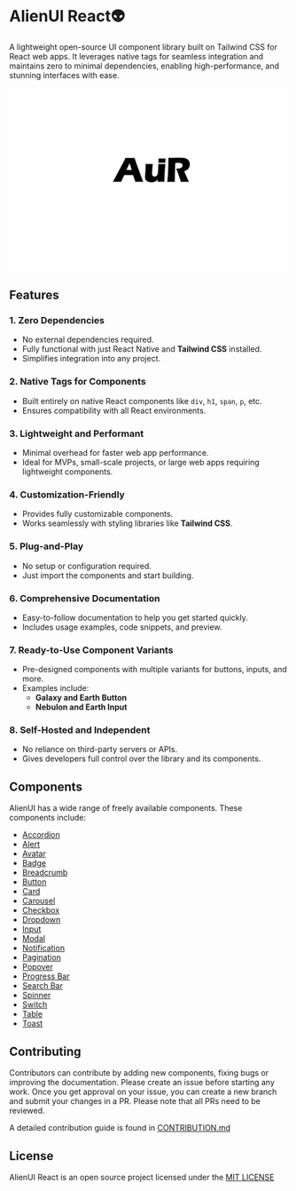 # AlienUI React👽

A lightweight open-source UI component library built on Tailwind CSS for React web apps. It leverages native tags for seamless integration and maintains zero to minimal dependencies, enabling high-performance, and stunning interfaces with ease.

![auir](public/images/auir.jpg)

## Features

### **1. Zero Dependencies**

- No external dependencies required.
- Fully functional with just React Native and **Tailwind CSS** installed.
- Simplifies integration into any project.

### **2. Native Tags for Components**

- Built entirely on native React components like `div`, `h1`, `span`, `p`, etc.
- Ensures compatibility with all React environments.

### **3. Lightweight and Performant**

- Minimal overhead for faster web app performance.
- Ideal for MVPs, small-scale projects, or large web apps requiring lightweight components.

### **4. Customization-Friendly**

- Provides fully customizable components.
- Works seamlessly with styling libraries like **Tailwind CSS**.

### **5. Plug-and-Play**

- No setup or configuration required.
- Just import the components and start building.

### **6. Comprehensive Documentation**

- Easy-to-follow documentation to help you get started quickly.
- Includes usage examples, code snippets, and preview.

### **7. Ready-to-Use Component Variants**

- Pre-designed components with multiple variants for buttons, inputs, and more.
- Examples include:
  - **Galaxy and Earth Button**
  - **Nebulon and Earth Input**

### **8. Self-Hosted and Independent**

- No reliance on third-party servers or APIs.
- Gives developers full control over the library and its components.

## Components

AlienUI has a wide range of freely available components. These components include:

- [Accordion](https://alienui-react.vercel.app/compdetails/Accordion)
- [Alert](https://alienui-react.vercel.app/compdetails/Alert)
- [Avatar](https://alienui-react.vercel.app/compdetails/Avatar)
- [Badge](https://alienui-react.vercel.app/compdetails/Badge)
- [Breadcrumb](https://alienui-react.vercel.app/compdetails/Breadcrumb)
- [Button](https://alienui-react.vercel.app/compdetails/Button)
- [Card](https://alienui-react.vercel.app/compdetails/Card)
- [Carousel](https://alienui-react.vercel.app/compdetails/Carousel)
- [Checkbox](https://alienui-react.vercel.app/compdetails/Checkbox)
- [Dropdown](https://alienui-react.vercel.app/compdetails/Dropdown)
- [Input](https://alienui-react.vercel.app/compdetails/Input)
- [Modal](https://alienui-react.vercel.app/compdetails/Modal)
- [Notification](https://alienui-react.vercel.app/compdetails/Notification)
- [Pagination](https://alienui-react.vercel.app/compdetails/Pagination)
- [Popover](https://alienui-react.vercel.app/compdetails/Popover)
- [Progress Bar](https://alienui-react.vercel.app/compdetails/Progress)
- [Search Bar](https://alienui-react.vercel.app/compdetails/Search)
- [Spinner](https://alienui-react.vercel.app/compdetails/Spinner)
- [Switch](https://alienui-react.vercel.app/compdetails/Switch)
- [Table](https://alienui-react.vercel.app/compdetails/Table)
- [Toast](https://alienui-react.vercel.app/compdetails/Toast)

## Contributing

Contributors can contribute by adding new components, fixing bugs or improving the documentation. Please create an issue before starting any work. Once you get approval on your issue, you can create a new branch and submit your changes in a PR. Please note that all PRs need to be reviewed.

A detailed contribution guide is found in [CONTRIBUTION.md](https://github.com/khaymanii/AlienUI-React/blob/main/CONTRIBUTION.md)

## License

AlienUI React is an open source project licensed under the [MIT LICENSE](https://github.com/khaymanii/AlienUI-React/blob/main/LICENSE)

